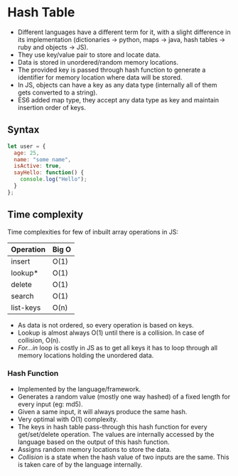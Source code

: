 # Hash Table

- Different languages have a different term for it, with a slight difference in its implementation (dictionaries -> python, maps -> java, hash tables -> ruby and objects -> JS).
- They use key/value pair to store and locate data.
- Data is stored in unordered/random memory locations.
- The provided key is passed through hash function to generate a identifier for memory location where data will be stored.
- In JS, objects can have a key as any data type (internally all of them gets converted to a string).
- ES6 added map type, they accept any data type as key and maintain insertion order of keys.

## Syntax

```js
let user = {
  age: 25,
  name: "some name",
  isActive: true,
  sayHello: function() {
    console.log("Hello");
  }
};
```

## Time complexity

Time complexities for few of inbuilt array operations in JS:

| Operation | Big O |
| --------- | ----- |
| insert    | O(1)  |
| lookup\*  | O(1)  |
| delete    | O(1)  |
| search    | O(1)  |
| list-keys | O(n)  |

- As data is not ordered, so every operation is based on keys.
- Lookup is almost always O(1) until there is a collision. In case of collision, O(n).
- _For...in_ loop is costly in JS as to get all keys it has to loop through all memory locations holding the unordered data.

### Hash Function

- Implemented by the language/framework.
- Generates a random value (mostly one way hashed) of a fixed length for every input (eg: md5).
- Given a same input, it will always produce the same hash.
- Very optimal with O(1) complexity.
- The keys in hash table pass-through this hash function for every get/set/delete operation. The values are internally accessed by the language based on the output of this hash function.
- Assigns random memory locations to store the data.
- _Collision_ is a state when the hash value of two inputs are the same. This is taken care of by the language internally.
